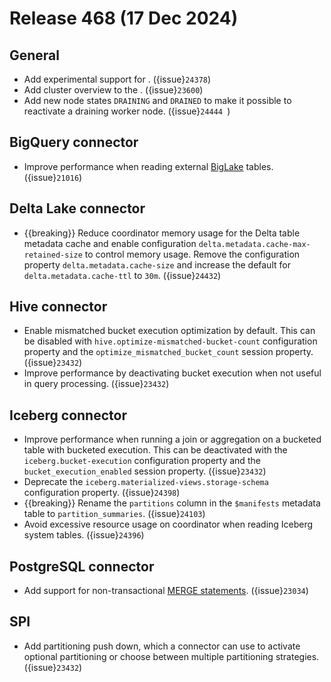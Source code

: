 # Release 468 (17 Dec 2024)

## General

* Add experimental support for [](/udf/python). ({issue}`24378`)
* Add cluster overview to the [](/admin/preview-web-interface). ({issue}`23600`)
* Add new node states `DRAINING` and `DRAINED` to make it possible to reactivate
  a draining worker node. ({issue}`24444 `)

## BigQuery connector

* Improve performance when reading external
  [BigLake](https://cloud.google.com/bigquery/docs/biglake-intro) tables. ({issue}`21016`)

## Delta Lake connector

* {{breaking}} Reduce coordinator memory usage for the Delta table metadata
  cache and enable configuration `delta.metadata.cache-max-retained-size` to
  control memory usage. Remove the configuration property
  `delta.metadata.cache-size` and increase the default for
  `delta.metadata.cache-ttl` to `30m`. ({issue}`24432`)

## Hive connector

* Enable mismatched bucket execution optimization by default. This can be
  disabled with `hive.optimize-mismatched-bucket-count` configuration property
  and the `optimize_mismatched_bucket_count` session property. ({issue}`23432`)
* Improve performance by deactivating bucket execution when not useful in query
  processing. ({issue}`23432`)

## Iceberg connector

* Improve performance when running a join or aggregation on a bucketed table
  with bucketed execution. This can be deactivated with the
  `iceberg.bucket-execution` configuration property and the
  `bucket_execution_enabled` session property. ({issue}`23432`)
* Deprecate the `iceberg.materialized-views.storage-schema` configuration
  property. ({issue}`24398`)  
* {{breaking}} Rename the `partitions` column in the `$manifests` metadata table
  to `partition_summaries`. ({issue}`24103`)
* Avoid excessive resource usage on coordinator when reading Iceberg system
  tables. ({issue}`24396`)

## PostgreSQL connector

* Add support for non-transactional [MERGE statements](/sql/merge). ({issue}`23034`)

## SPI

* Add partitioning push down, which a connector can use to activate optional
  partitioning or choose between multiple partitioning strategies. ({issue}`23432`)
